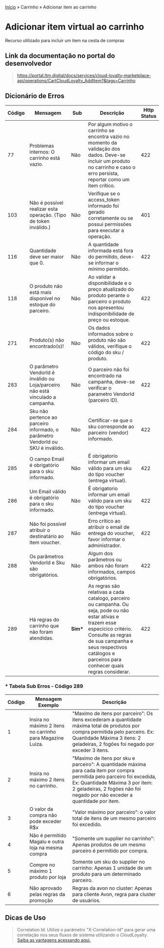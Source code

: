 [Início](/readme.md) &raquo; Carrinho &raquo; Adicionar item ao carrinho
# Adicionar item virtual ao carrinho

Recurso utilizado para incluir um item na cesta de compras  

## Link da documentação no portal do desenvolvedor

> https://portal.ltm.digital/docs/services/cloud-loyalty-marketplace-api/operations/CartCloudLoyalty_AddItem?&tags=Carrinho

## Dicionário de Erros

| Código | Mensagem | Sub | Descrição | Http Status |
|-|-|-|-|-|
| 77 | Problemas internos: O carrinho está vazio. | Não | Por algum motivo o carrinho se encontra vazio no momento da validação dos dados. Deve-se incluir um produto no carrinho e caso o erro persista, reportar como um item crítico. | 422
| 103 | Não é possível realizar esta operação. (Tipo de token inválido.) | Não | Verifique se o access_token informado foi gerado corretamente ou se possui permissões para executar a operação.| 401 |
| 116 | Quantidade deve ser maior que 0. | Não | A quantidade informada está fora do permitido, deve-se informar o mínimo permitido. | 422
| 118 | O produto não está mais disponível no estoque do parceiro. | Não | Ao validar a disponibilidade e o preço atualizado do produto perante o parceiro o produto nos apresentou indisponibilidade de preço ou estoque. | 422
| 271 | Produto(s) não encontrado(s)! | Não | Os dados informados sobre o produto não são válidos, verifique o código do sku / produto. | 422
| 283 | O parâmetro VendorId é inválido ou Loja/parceiro não está vinculado a campanha. | Não | O parceiro não foi encontrado na campanha, deve-se verificar o parametro VendorId (parceiro ID). | 422
| 284 | Sku não pertence ao parceiro informado, o parâmetro VendorId ou SKU é inválido. | Não | Certificar-se que o sku corresponde ao parceiro (vendor) informado. | 422
| 285 | O campo Email é obrigatório para o sku informado. | Não | É obrigatorio informar um email válido para um sku do tipo voucher (entrega virtual). | 422
| 286 | Um Email válido é obrigatório para o sku informado. | Não | É obrigatorio informar um email válido para um sku do tipo voucher (entrega virtual). | 422
| 287 | Não foi possível atribuir o destinatário ao item voucher. | Não | Erro crítico ao atribuir o email de entrega do voucher, favor informar o administrador. | 422
| 288 | Os parâmetros VendorId e Sku são obrigatórios. | Não | Algum dos parâmetros ou ambos não foram informados, campos obrigatórios. | 422
| 289 | Há regras do carrinho que não foram atendidas. | **Sim\*** | As regras são relativas a cada catalogo, parceiro ou campanha. Ou seja, pode ou não estar ativas e trazem esse especícico critério. Consulte as regras de sua campanha e seus respectivos catálogos e parceiros para conhecer quais regras considerar. | 422

### * Tabela Sub Erros - Código 289

| Código | Mensagem Exemplo | Descrição |
|-|-|-|
| 1 | Insira no máximo 2 itens no carrinho para Magazine Luiza. | "Maximo de itens por parceiro": Os itens excederam a quantidade máxima total de produtos por compra permitida pelo parceiro. Ex: Quantidade Máxima 3 itens: 2 geladeiras, 2 fogões foi negado por exceder 3 itens. |
| 2 | Insira no máximo 2 itens no carrinho. | "Maximo de itens por sku e parceiro": A quantidade máxima para cada item por compra permitida pelo parceiro foi excedida, Ex: Quantidade Máxima 3 por item: 2 geladeiras, 2 fogões não foi negado por não exceder a quantidade por item. |
| 3 | O valor da compra não pode exceder R$x | "Valor máximo por parceiro": o valor total de itens de um mesmo parceiro foi excedido. |
| 4 | Não é permitido Magalu e outra loja na mesma compra | "Somente um supplier no carrinho": Apenas produtos de um mesmo parceiro é permitido por compra. |
| 5 | Compre no máximo 1 produto por loja | Somente um sku do supplier no carrinho: Apenas 1 unidade de um produto para um determinado parceiro. |
| 6 | Não aprovado pelas regras da promoção | Regras da avon no cluster: Apenas para cliente Avon, regra para cluster de usuários. |

## Dicas de Uso

> Correlation Id: Utilize o parâmetro "X-Correlation-Id" para gerar uma correlação nos seus fluxos de sistema utilizando o CloudLoyalty.
[Saiba as vantagens acessando aqui.](/tips/readme.md)
